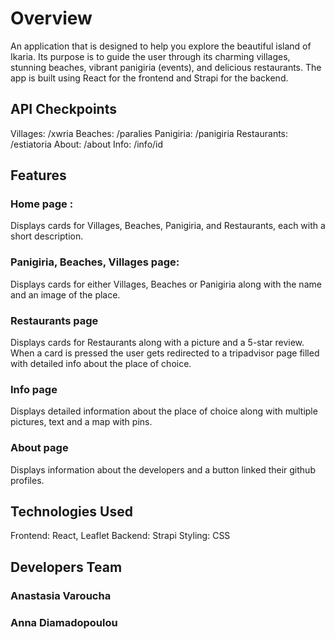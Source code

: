 # Overview

An application that is designed to help you explore the beautiful island of Ikaria. Its purpose is to guide the user through its charming villages, stunning beaches, vibrant panigiria (events), and delicious restaurants. The app is built using React for the frontend and Strapi for the backend.

## API Checkpoints

Villages: /xwria
Beaches: /paralies
Panigiria: /panigiria
Restaurants: /estiatoria
About: /about
Info: /info/id

## Features

### Home page :

Displays cards for Villages, Beaches, Panigiria, and Restaurants, each with a short description.

### Panigiria, Beaches, Villages page:

Displays cards for either Villages, Beaches or Panigiria along with the name and an image of the place.

### Restaurants page

Displays cards for Restaurants along with a picture and a 5-star review. When a card is pressed the user gets redirected to a tripadvisor page filled with detailed info about the place of choice.

### Info page

Displays detailed information about the place of choice along with multiple pictures, text and a map with pins.

### About page

Displays information about the developers and a button linked their github profiles.

## Technologies Used

Frontend: React, Leaflet
Backend: Strapi
Styling: CSS

## Developers Team

### Anastasia Varoucha

### Anna Diamadopoulou
